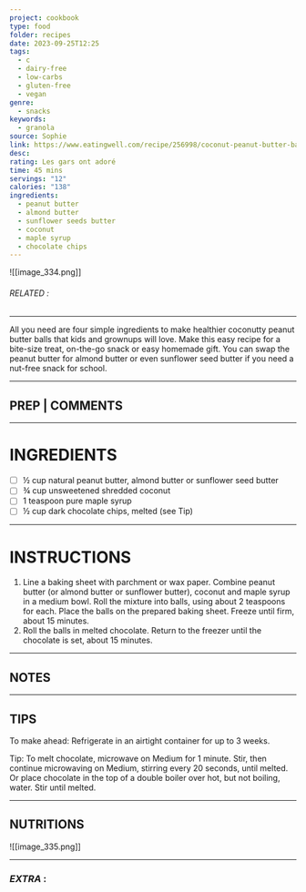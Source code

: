 ```yaml
---
project: cookbook
type: food
folder: recipes
date: 2023-09-25T12:25
tags:
  - c
  - dairy-free
  - low-carbs
  - gluten-free
  - vegan
genre:
  - snacks
keywords:
  - granola
source: Sophie
link: https://www.eatingwell.com/recipe/256998/coconut-peanut-butter-balls/
desc: 
rating: Les gars ont adoré
time: 45 mins
servings: "12"
calories: "138"
ingredients:
  - peanut butter
  - almond butter
  - sunflower seeds butter
  - coconut
  - maple syrup
  - chocolate chips
---
```


![[image_334.png]]
###### *RELATED* : 
---
All you need are four simple ingredients to make healthier coconutty peanut butter balls that kids and grownups will love. Make this easy recipe for a bite-size treat, on-the-go snack or easy homemade gift. You can swap the peanut butter for almond butter or even sunflower seed butter if you need a nut-free snack for school.

---
## PREP | COMMENTS



---
# INGREDIENTS

- [ ] ½ cup natural peanut butter, almond butter or sunflower seed butter
- [ ] ¾ cup unsweetened shredded coconut
- [ ] 1 teaspoon pure maple syrup
- [ ] ½ cup dark chocolate chips, melted (see Tip)

---
# INSTRUCTIONS

1. Line a baking sheet with parchment or wax paper. Combine peanut butter (or almond butter or sunflower butter), coconut and maple syrup in a medium bowl. Roll the mixture into balls, using about 2 teaspoons for each. Place the balls on the prepared baking sheet. Freeze until firm, about 15 minutes.
2. Roll the balls in melted chocolate. Return to the freezer until the chocolate is set, about 15 minutes.

---
## NOTES



---
## TIPS

To make ahead: Refrigerate in an airtight container for up to 3 weeks.

Tip: To melt chocolate, microwave on Medium for 1 minute. Stir, then continue microwaving on Medium, stirring every 20 seconds, until melted. Or place chocolate in the top of a double boiler over hot, but not boiling, water. Stir until melted.

---
## NUTRITIONS

![[image_335.png]]

---
### *EXTRA* :



